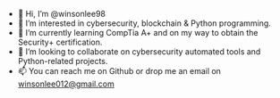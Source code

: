 - 👋 Hi, I’m @winsonlee98
- 👀 I’m interested in cybersecurity, blockchain & Python programming. 
- 🌱 I’m currently learning CompTia A+ and on my way to obtain the Security+ certification. 
- 💞️ I’m looking to collaborate on cybersecurity automated tools and Python-related projects. 
- 📫 You can reach me on Github or drop me an email on winsonlee012@gmail.com

<!---
winsonlee98/winsonlee98 is a ✨ special ✨ repository because its `README.md` (this file) appears on your GitHub profile.
You can click the Preview link to take a look at your changes.
--->
